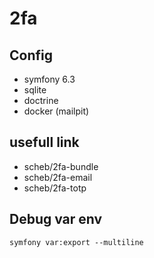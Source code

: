# 2fa

## Config
- symfony 6.3
- sqlite
- doctrine
- docker (mailpit)

## usefull link

- scheb/2fa-bundle
- scheb/2fa-email
- scheb/2fa-totp

## Debug var env

``symfony var:export --multiline ``